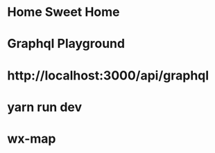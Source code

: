 # Home Sweet Home
# Graphql Playground
# http://localhost:3000/api/graphql
# yarn run dev
# 
# wx-map
